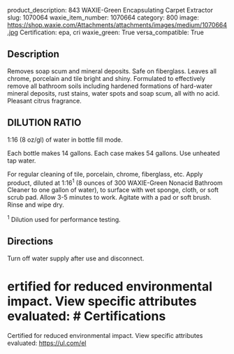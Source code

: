 product_description: 843 WAXIE-Green Encapsulating Carpet Extractor
slug: 1070064
waxie_item_number: 1070664
category: 800
image: https://shop.waxie.com/Attachments/attachments/images/medium/1070664.jpg
Certification: epa, cri
waxie_green: True
versa_compatible: True

## Description

Removes soap scum and mineral deposits. Safe on fiberglass. Leaves all chrome, porcelain and tile bright and shiny. Formulated to effectively remove all bathroom soils including hardened formations of hard-water mineral deposits, rust stains, water spots and soap scum, all with no acid. Pleasant citrus fragrance.

## DILUTION RATIO

1:16 (8 oz/gl) of water in bottle fill mode.

Each bottle makes 14 gallons. Each case makes 54 gallons. Use unheated tap water.

For regular cleaning of tile, porcelain, chrome, fiberglass, etc. Apply product, diluted at 1:16<sup>1</sup> (8 ounces of 300 WAXIE-Green Nonacid Bathroom Cleaner to one gallon of water), to surface with wet sponge, cloth, or soft scrub pad. Allow 3-5 minutes to work. Agitate with a pad or soft brush. Rinse and wipe dry.

<sup>1</sup> Dilution used for performance testing.


## Directions

Turn off water supply after use and disconnect.

# ertified for reduced environmental impact. View specific attributes evaluated: # Certifications

Certified for reduced environmental impact. View specific attributes evaluated: https://ul.com/el
